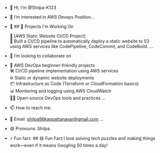 - 👋 Hi, I’m @Shilpa-K123
- 👀 I’m interested in AWS Devops Position...
- 🌱 ## 🚀 Projects I'm Working On

  📌 [AWS Static Website CI/CD Project]  
  🔹 Built a CI/CD pipeline to automatically deploy a static website to S3 using AWS services like CodePipeline, CodeCommit, and CodeBuild.
...
- 💞️ I’m looking to collaborate on
- 🚀 AWS DevOps beginner-friendly projects  
  🛠️ CI/CD pipeline implementation using AWS services  
  🌐 Static or dynamic website deployments  
  📦 Infrastructure as Code (Terraform or CloudFormation basics)  
  📊 Monitoring and logging using AWS CloudWatch  
  👨‍💻 Open-source DevOps tools and practices  ...
- 📫 How to reach me:
- 📧 Email :shilpa96kappattanavar@gmail.com ...
- 😄 Pronouns: Shilpa
- ⚡ Fun fact: ## 😄 Fun Fact
   I love solving tech puzzles and making things work—even if it means Googling 50 times a day!   


<!---
Shilpa-K123/Shilpa-K123 is a ✨ special ✨ repository because its `README.md` (this file) appears on your GitHub profile.
You can click the Preview link to take a look at your changes.
--->
